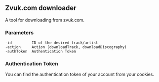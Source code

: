 ## Zvuk.com downloader

A tool for downloading from zvuk.com.

### Parameters

```
-id         ID of the desired track/artist
-action     Action (downloadTrack, downloadDiscography)
-authToken  Authentication Token
```

### Authentication Token

You can find the authentication token of your account from your cookies.